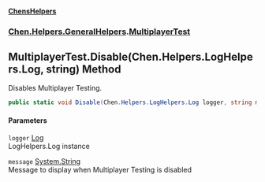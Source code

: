 
#### [ChensHelpers](./index 'index')

### [Chen.Helpers.GeneralHelpers](./ETEQ0RLckShPNesJc2reiw 'Chen.Helpers.GeneralHelpers').[MultiplayerTest](./B5yd0cVq6nkyvWspa1L9LQ 'Chen.Helpers.GeneralHelpers.MultiplayerTest')

## MultiplayerTest.Disable(Chen.Helpers.LogHelpers.Log, string) Method
Disables Multiplayer Testing.  
```csharp
public static void Disable(Chen.Helpers.LogHelpers.Log logger, string message="Multiplayer Testing disabled.");
```

#### Parameters
<a name='G-G6NkCcl8g7Q5kTsLlGuQ'></a>
`logger` [Log](./t5bZ+FxolrN0ZQ1x1imi7g 'Chen.Helpers.LogHelpers.Log')  
LogHelpers.Log instance  
  
<a name='KA2YP2cxo+3dbDvVA8cX+A'></a>
`message` [System.String](https://docs.microsoft.com/en-us/dotnet/api/System.String 'System.String')  
Message to display when Multiplayer Testing is disabled  
  
